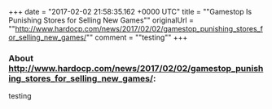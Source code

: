 +++
date = "2017-02-02 21:58:35.162 +0000 UTC"
title = ""Gamestop Is Punishing Stores for Selling New Games""
originalUrl = ""http://www.hardocp.com/news/2017/02/02/gamestop_punishing_stores_for_selling_new_games/""
comment = ""testing""
+++

### About http://www.hardocp.com/news/2017/02/02/gamestop_punishing_stores_for_selling_new_games/:

testing

